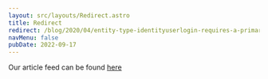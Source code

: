 ```yaml
---
layout: src/layouts/Redirect.astro
title: Redirect
redirect: /blog/2020/04/entity-type-identityuserlogin-requires-a-primary-key/
navMenu: false
pubDate: 2022-09-17
---
```

<div>
Our article feed can be found <a href="/blog/2020/04/entity-type-identityuserlogin-requires-a-primary-key/">here</a>
</div>

